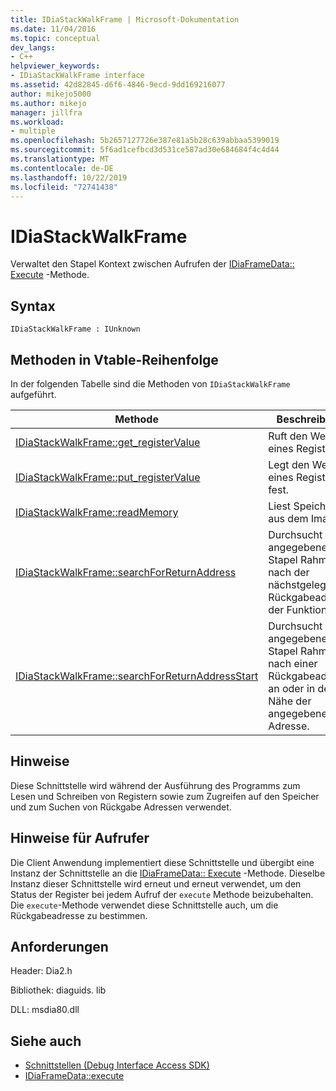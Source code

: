 ```yaml
---
title: IDiaStackWalkFrame | Microsoft-Dokumentation
ms.date: 11/04/2016
ms.topic: conceptual
dev_langs:
- C++
helpviewer_keywords:
- IDiaStackWalkFrame interface
ms.assetid: 42d82845-d6f6-4846-9ecd-9dd169216077
author: mikejo5000
ms.author: mikejo
manager: jillfra
ms.workload:
- multiple
ms.openlocfilehash: 5b2657127726e387e81a5b28c639abbaa5399019
ms.sourcegitcommit: 5f6ad1cefbcd3d531ce587ad30e684684f4c4d44
ms.translationtype: MT
ms.contentlocale: de-DE
ms.lasthandoff: 10/22/2019
ms.locfileid: "72741438"
---
```

# <a name="idiastackwalkframe"></a>IDiaStackWalkFrame
Verwaltet den Stapel Kontext zwischen Aufrufen der [IDiaFrameData:: Execute](../../debugger/debug-interface-access/idiaframedata-execute.md) -Methode.

## <a name="syntax"></a>Syntax

```
IDiaStackWalkFrame : IUnknown
```

## <a name="methods-in-vtable-order"></a>Methoden in Vtable-Reihenfolge
 In der folgenden Tabelle sind die Methoden von `IDiaStackWalkFrame` aufgeführt.

|Methode|Beschreibung|
|------------|-----------------|
|[IDiaStackWalkFrame::get_registerValue](../../debugger/debug-interface-access/idiastackwalkframe-get-registervalue.md)|Ruft den Wert eines Register ab.|
|[IDiaStackWalkFrame::put_registerValue](../../debugger/debug-interface-access/idiastackwalkframe-put-registervalue.md)|Legt den Wert eines Register fest.|
|[IDiaStackWalkFrame::readMemory](../../debugger/debug-interface-access/idiastackwalkframe-readmemory.md)|Liest Speicher aus dem Image.|
|[IDiaStackWalkFrame::searchForReturnAddress](../../debugger/debug-interface-access/idiastackwalkframe-searchforreturnaddress.md)|Durchsucht den angegebenen Stapel Rahmen nach der nächstgelegenen Rückgabeadresse der Funktion.|
|[IDiaStackWalkFrame::searchForReturnAddressStart](../../debugger/debug-interface-access/idiastackwalkframe-searchforreturnaddressstart.md)|Durchsucht den angegebenen Stapel Rahmen nach einer Rückgabeadresse an oder in der Nähe der angegebenen Adresse.|

## <a name="remarks"></a>Hinweise
 Diese Schnittstelle wird während der Ausführung des Programms zum Lesen und Schreiben von Registern sowie zum Zugreifen auf den Speicher und zum Suchen von Rückgabe Adressen verwendet.

## <a name="notes-for-callers"></a>Hinweise für Aufrufer
 Die Client Anwendung implementiert diese Schnittstelle und übergibt eine Instanz der Schnittstelle an die [IDiaFrameData:: Execute](../../debugger/debug-interface-access/idiaframedata-execute.md) -Methode. Dieselbe Instanz dieser Schnittstelle wird erneut und erneut verwendet, um den Status der Register bei jedem Aufruf der `execute` Methode beizubehalten. Die `execute`-Methode verwendet diese Schnittstelle auch, um die Rückgabeadresse zu bestimmen.

## <a name="requirements"></a>Anforderungen
 Header: Dia2.h

 Bibliothek: diaguids. lib

 DLL: msdia80.dll

## <a name="see-also"></a>Siehe auch
- [Schnittstellen (Debug Interface Access SDK)](../../debugger/debug-interface-access/interfaces-debug-interface-access-sdk.md)
- [IDiaFrameData::execute](../../debugger/debug-interface-access/idiaframedata-execute.md)